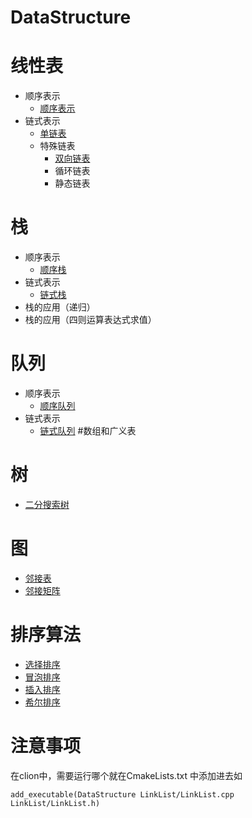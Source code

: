# DataStructure

# 线性表
- 顺序表示
    - [顺序表示](https://github.com/shoukailiang/DataStructure/blob/dev/List/SqList/SqList.h)
- 链式表示
    - [单链表](https://github.com/shoukailiang/DataStructure/blob/dev/List/LinkList/LinkList.h)
    - 特殊链表
        - [双向链表](https://github.com/shoukailiang/DataStructure/blob/dev/List/DuLinkList/DuLinkList.h)
        - 循环链表
        - 静态链表
# 栈
- 顺序表示
    - [顺序栈](https://github.com/shoukailiang/DataStructure/blob/dev/Stack/SqStack/SqStack.h)
- 链式表示
    - [链式栈](https://github.com/shoukailiang/DataStructure/blob/dev/Stack/LinkStack/LinkStack.h)
- 栈的应用（递归）
- 栈的应用（四则运算表达式求值）
# 队列
- 顺序表示
    - [顺序队列](https://github.com/shoukailiang/DataStructure/blob/dev/Queue/SqQueue/SqQueue.h)
- 链式表示
    - [链式队列](https://github.com/shoukailiang/DataStructure/blob/dev/Queue/LinkQueue/LinkQueue.h)
#数组和广义表

# 树
- [二分搜索树](https://github.com/shoukailiang/DataStructure/blob/dev/Tree/BinarySearchTree/BinarySearchTree.h)
# 图
- [邻接表](https://github.com/shoukailiang/DataStructure/blob/dev/Graph/SparseGraph/SparseGraph.h)
- [邻接矩阵](https://github.com/shoukailiang/DataStructure/blob/dev/Graph/DenseGraph/DenseGraph.h)
# 排序算法
- [选择排序](https://github.com/shoukailiang/DataStructure/blob/dev/Sort/SelectionSort/SelectionSort.cpp)
- [冒泡排序](https://github.com/shoukailiang/DataStructure/blob/dev/Sort/BubbleSort/BubbleSort.cpp)
- [插入排序](https://github.com/shoukailiang/DataStructure/blob/dev/Sort/InsertionSort/InsertionSort.cpp)
- [希尔排序](https://github.com/shoukailiang/DataStructure/blob/dev/Sort/ShellSort/ShellSort.cpp)
# 注意事项
在clion中，需要运行哪个就在CmakeLists.txt 中添加进去如
```
add_executable(DataStructure LinkList/LinkList.cpp LinkList/LinkList.h)
```
